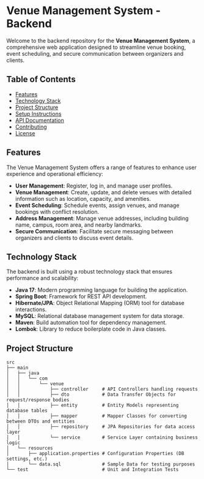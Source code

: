 # Venue Management System - Backend

Welcome to the backend repository for the **Venue Management System**, a comprehensive web application designed to streamline venue booking, event scheduling, and secure communication between organizers and clients.

## Table of Contents
- [Features](#features)
- [Technology Stack](#technology-stack)
- [Project Structure](#project-structure)
- [Setup Instructions](#setup-instructions)
- [API Documentation](#api-documentation)
- [Contributing](#contributing)
- [License](#license)

## Features
The Venue Management System offers a range of features to enhance user experience and operational efficiency:

- **User Management**: Register, log in, and manage user profiles.
- **Venue Management**: Create, update, and delete venues with detailed information such as location, capacity, and amenities.
- **Event Scheduling**: Schedule events, assign venues, and manage bookings with conflict resolution.
- **Address Management**: Manage venue addresses, including building name, campus, room area, and nearby landmarks.
- **Secure Communication**: Facilitate secure messaging between organizers and clients to discuss event details.

## Technology Stack
The backend is built using a robust technology stack that ensures performance and scalability:

- **Java 17**: Modern programming language for building the application.
- **Spring Boot**: Framework for REST API development.
- **Hibernate/JPA**: Object Relational Mapping (ORM) tool for database interactions.
- **MySQL**: Relational database management system for data storage.
- **Maven**: Build automation tool for dependency management.
- **Lombok**: Library to reduce boilerplate code in Java classes.

## Project Structure
```plaintext
src
├── main
│   ├── java
│   │   └── com
│   │       └── venue
│   │           ├── controller     # API Controllers handling requests
│   │           ├── dto            # Data Transfer Objects for request/response bodies
│   │           ├── entity         # Entity Models representing database tables
│   │           ├── mapper         # Mapper Classes for converting between DTOs and entities
│   │           ├── repository     # JPA Repositories for data access layer
│   │           └── service        # Service Layer containing business logic
│   └── resources
│       ├── application.properties # Configuration Properties (DB settings, etc.)
│       └── data.sql               # Sample Data for testing purposes
└── test                           # Unit and Integration Tests
